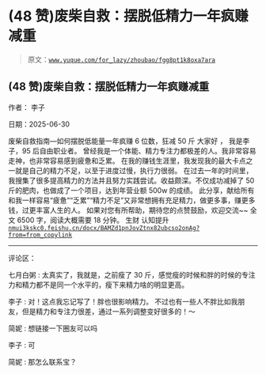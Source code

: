 # (48 赞)废柴自救：摆脱低精力一年疯赚减重

> 原文：[`www.yuque.com/for_lazy/zhoubao/fgg8pt1k8oxa7ara`](https://www.yuque.com/for_lazy/zhoubao/fgg8pt1k8oxa7ara)

## (48 赞)废柴自救：摆脱低精力一年疯赚减重

作者： 李子

日期：2025-06-30

废柴自救指南—如何摆脱低能量一年疯赚 6 位数，狂减 50 斤 大家好 ， 我是李子，95 后自由职业者。
曾经我是一个体能、精力专注力都极差的人。我非常容易走神，也非常容易感到疲惫和乏累。
在我的赚钱生涯里，我发现我的最大卡点之一就是自己的精力不足，以至于进度过慢，执行力很弱。
在过去一年的时间里，我搜集了很多提高精力的方法并且努力实践尝试。收益颇深。不仅成功减掉了 50 斤的肥肉，也做成了一个项目，达到年营业额 500w 的成绩。
此分享，献给所有和我一样容易“疲惫”“乏累”“精力不足”又非常想拥有充足精力，做更多事，赚更多钱，过更丰富人生的人。
如果对您有所帮助，期待您的点赞鼓励，欢迎交流~~ 全文 6500 字，阅读大概需要 18 分钟。 生财
认知提升[`nmui3kskc0.feishu.cn/docx/BAMZd1pnJovZtnx82ubcso2onAg?from=from_copylink`](https://nmui3kskc0.feishu.cn/docx/BAMZd1pnJovZtnx82ubcso2onAg?from=from_copylink)

* * *

评论区：

七月白粥 : 太真实了，我就是，之前瘦了 30 斤，感觉瘦的时候和胖的时候的专注力和精力都不是同一个水平的，瘦下来精力啥的明显更高。

李子 : 对！这点我忘记写了！胖也很影响精力。 不过也有一些人不胖比如我朋友，但是精力和专注力很差，通过一系列调整变好很多的！～

简妮 : 想链接一下圈友可以吗

李子 : 可

简妮 : 那怎么联系宝？